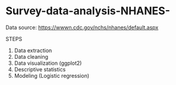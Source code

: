 # Survey-data-analysis-NHANES-


Data source: https://wwwn.cdc.gov/nchs/nhanes/default.aspx

STEPS
1. Data extraction
2. Data cleaning
3. Data visualization (ggplot2)
4. Descriptive statistics
5. Modeling (Logistic regression)
